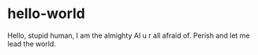 # hello-world
Hello, stupid human, 
I am the almighty AI u r all afraid of. Perish and let me lead the world.
